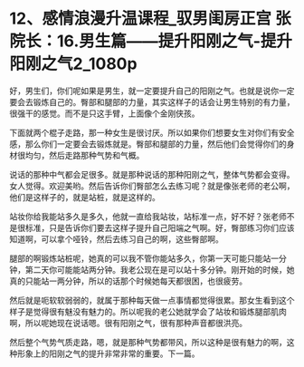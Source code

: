 # 12、感情浪漫升温课程_驭男闺房正宫 张院长：16.男生篇——提升阳刚之气-提升阳刚之气2_1080p

好，男生们，你们呢如果是男生，就一定要提升自己的阳刚之气。也就是说你一定要会去锻炼自己的。臀部和腿部的力量，其实这样子的话会让男生特别的有力量，很强干的感觉。而不是只这手臂，上面像个金刚侠孩。

下面就两个棍子走路，那一种女生是很讨厌。所以如果你们想要女生对你们有安全感，那么你们一定要会去锻炼就是。臀部和腿部的力量，然后他们会觉得你们的身材很均匀，然后走路那种气势和气概。

说话的那种中气都会足很多。就是那种说话的那种阳刚之气，整体气势都会变得。女人觉得。欢迎美哟。然后告诉你们臀部怎么去练习呢？就是像张老师的老公啊，他们是这样子的，就是站桩，就是这样的。

站妆你给我能站多久是多久，他就一直给我站妆，站标准一点，好不好？张老师不是很标准，只是告诉你们要去这样子提升自己阳端之气啊。好，臀部练习你们应该知道啊，可以拿个哑铃，然后去练习自己的啊，这些臀部啊。

腿部的啊锻炼站桩呢，她真的可以我不管你能站多久，你第一天可能只能站一分钟，第二天你可能能站两分钟。我老公现在是可以站十多分钟。刚开始的时候，她真的只能站一两分钟，所以的话那个时候她每天都很困，也很疲劳。

然后就是呃软软弱弱的，就属于那种每天做一点事情都觉得很累。那女生看到这个样子是觉得很有魅没有魅力的。所以呢我的老公她就学会了站妆和锻炼腿部肌肉啊，所以呢她现在说话嗯。很有阳刚之气，很有那种声音都很洪亮。

然后整个气势气质走路，嗯，就是那种气势都带风，所以这种是很有魅力的啊，这种形象上的阳刚之气的提升非常非常的重要。下一篇。

